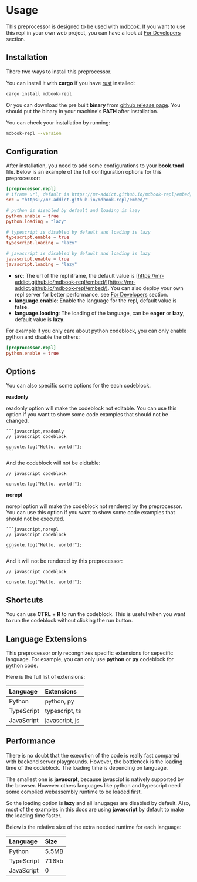 # Usage

This preprocessor is designed to be used with [mdbook](https://rust-lang.github.io/mdBook). If you want to use this repl in your own web project, you can have a look at [For Developers](for-developers.md) section.

## Installation

There two ways to install this preprocessor.

You can install it with **cargo** if you have [rust](https://www.rust-lang.org) installed:

```sh
cargo install mdbook-repl
```

Or you can download the pre built **binary** from [github release page](https://github.com/MR-Addict/mdbook-repl/releases). You should put the binary in your machine's **PATH** after installation.

You can check your installation by running:

```sh
mdbook-repl --version
```

## Configuration

After installation, you need to add some configurations to your **book.toml** file. Below is an example of the full configuration options for this preprocessor:

```toml
[preprocessor.repl]
# iframe url, default is https://mr-addict.github.io/mdbook-repl/embed/
src = "https://mr-addict.github.io/mdbook-repl/embed/"

# python is disabled by default and loading is lazy
python.enable = true
python.loading = "lazy"

# typescript is disabled by default and loading is lazy
typescript.enable = true
typescript.loading = "lazy"

# javascript is disabled by default and loading is lazy
javascript.enable = true
javascript.loading = "lazy"
```

- **src**: The url of the repl iframe, the default value is [https://mr-addict.github.io/mdbook-repl/embed/](https://mr-addict.github.io/mdbook-repl/embed/). You can also deploy your own repl server for better performance, see [For Developers](for-developers.md) section.
- **language.enable**: Enable the language for the repl, default value is **false**.
- **language.loading**: The loading of the language, can be **eager** or **lazy**, default value is **lazy**.

For example if you only care about python codeblock, you can only enable python and disable the others:

```toml
[preprocessor.repl]
python.enable = true
```

## Options

You can also specific some options for the each codeblock.

**readonly**

readonly option will make the codeblock not editable. You can use this option if you want to show some code examples that should not be changed.

<pre><code class="language-markdown">&#96;&#96;&#96;javascript,readonly
// javascript codeblock

console.log("Hello, world!");
&#96;&#96;&#96;</code></pre>

And the codeblock will not be eidtable:

```javascript,readonly
// javascript codeblock

console.log("Hello, world!");
```

**norepl**

norepl option will make the codeblock not rendered by the preprocessor. You can use this option if you want to show some code examples that should not be executed.

<pre><code class="language-markdown">&#96;&#96;&#96;javascript,norepl
// javascript codeblock

console.log("Hello, world!");
&#96;&#96;&#96;</code></pre>

And it will not be rendered by this preprocessor:

```javascript,norepl
// javascript codeblock

console.log("Hello, world!");
```

## Shortcuts

You can use **CTRL** + **R** to run the codeblock. This is useful when you want to run the codeblock without clicking the run button.

## Language Extensions

This preprocessor only recongnizes specific extensions for sepecific language. For example, you can only use **python** or **py** codeblock for python code.

Here is the full list of extensions:

| Language   | Extensions     |
| :--------- | :------------- |
| Python     | python, py     |
| TypeScript | typescript, ts |
| JavaScript | javascript, js |

## Performance

There is no doubt that the execution of the code is really fast compared with backend server playgrounds. However, the bottleneck is the loading time of the codeblock. The loading time is depending on language.

The smallest one is **javascrpt**, because javascipt is natively supported by the browser. However others languages like python and typescript need some complied webassembly runtime to be loaded first.

So the loading option is **lazy** and all lanugages are disabled by default. Also, most of the examples in this docs are using **javascript** by default to make the loading time faster.

Below is the relative size of the extra needed runtime for each language:

| Language   | Size  |
| :--------- | :---- |
| Python     | 5.5MB |
| TypeScript | 718kb |
| JavaScript | 0     |

